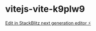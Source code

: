 # vitejs-vite-k9plw9

[Edit in StackBlitz next generation editor ⚡️](https://stackblitz.com/~/github.com/DanDardon/vitejs-vite-k9plw9)